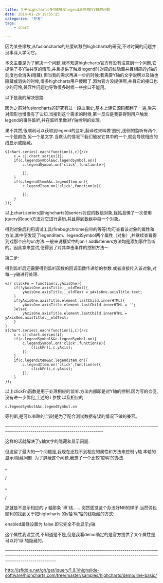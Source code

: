 ```yaml
---
title: 关于highcharts多Y轴触发legend消除相应Y轴的问题
date: 2014-01-26 19:55:25
categories: "开发"
tags:
	- chart

---
```


因为某些缘故,从fusioncharts的热爱转移到highcharts的研究,不过时间的问题并没事深入学习它。

本文主要是为了解决一个问题,我不知道highcharts官方有没有注意到一个问题,它提供了多Y轴共享的情形,并且提供了触发legend时对应的线隐藏并且相应的y轴的刻度也会消失(隐藏).但当我的需求再进一步的时候:我需要Y轴的文字说明以及轴也隐藏或消失的时候,很多highcharts用户傻眼了.因为官方没提供啊,并且它的接口也少的可怜,兼容性问题也导致很多时候一些接口不能用。

以下是我的解决思路:

因为之前对fusioncharts的研究有过一段血泪史,基本上连它源码都翻了一遍,后来对图形也慢慢有了认知.当接到这个需求的时候,第一反应是我要得到用户触发legend的事件监听,并在监听里做对Y轴控制的处理。

果不其然,很顺利可以获取到legend的监听,翻译过来叫做‘图例’,图例的监听有两个,一个是颜色,另一个是文字.当默认的情况下我们触发它其中的一个,就会导致相应的线显示或隐藏。

``````````
$(chart.series).each(function(i,c){//c
	c = c||chart.series[i];
	if(c.legendSymbol&&c.legendSymbol.on){
		c.legendSymbol.on('click',function(e){ 
			
		});
	}
	if(c.legendItem&&c.legendItem.on){
		c.legendItem.on('click',function(e){
			
		});
	}
});
``````````


以上chart.seriers是highcharts的seriers对应的数组对象,我姑且懒了一次使用jquery的each方法对它进行遍历,并且得到数组中每一个对象。

得到对象后利用调试工具(firebug\\chrome自带的等等)均可查看该对象的属性和方法.其中便发现了legendItem、legendSymbol两个属性（对象）,并继续查看得到戏那个应的on方法.一般来说框架中的on \\ addlisteners方法均是添加事件监听的。因此拿来尝试,便得到了对其单击事件的控制方法～

第二步:

得到监听后还需要得到监听函数的回调函数传递给的参数.或者直接传入该对象,对每一y轴进行处理.

``````````
var clickFn = function(i,yAxisOne){
	if(!yAxisOne.axisTitle.__oldText){
		yAxisOne.axisTitle.__oldText = yAxisOne.axisTitle.text;
	}
	if(yAxisOne.axisTitle.element.lastChild.innerHTML){
		yAxisOne.axisTitle.element.lastChild.innerHTML = '';
	}else{
		yAxisOne.axisTitle.element.lastChild.innerHTML = yAxisOne.axisTitle.__oldText;
	}
}
$(chart.series).each(function(i,c){//c
	c = c||chart.series[i];
	if(c.legendSymbol&&c.legendSymbol.on){
		c.legendSymbol.on('click',function(e){ 
			clickFn(i,c.yAxis);
		});
	}
	if(c.legendItem&&c.legendItem.on){
		c.legendItem.on('click',function(e){
			clickFn(i,c.yAxis);
		});
	}
});
``````````


以上clickFn函数是用于处理相应的监听.方法内部即是对Y轴的控制.因为写的仓促,没有进一步优化,上述的 i 参数 以及相应的

``````````
c.legendSymbol&&c.legendSymbol.on
``````````

等判断,是可以省略的,当时是为了配合测试数据有误的情况下做的兼容。

\--------------------------------------------------------------------------------------------------------------------------------

这样的话就解决了y轴文字的隐藏和显示问题.

但遗留了最大的一个问题是,我现在还找不到相应的属性和方法来控制 y轴 本轴的显示/隐藏问题. 为了屏蔽这个问题,我想了一个比较‘聪明’的办法.






。

/

。

/





那就是不显示相应的 y 轴那条 ‘纵’线...... 突然感觉这个办法好NB的样子.当然偶也顺利的找到关于把highcharts 的y轴‘纵’轴的线隐藏的方式:

enabled属性设置为 false 即它完全不会显示y轴


这个属性我没尝试,不知道是不是,但是我看demo确定的是官方提供了某个属性是可以将'纵'轴隐藏的。

\--------------------------------------------------------------------------------------------------------------------------------------------------------------------------------------


http://jsfiddle.net/gh/get/jquery/1.9.1/highslide-software/highcharts.com/tree/master/samples/highcharts/demo/line-basic/
